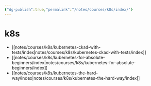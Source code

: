 ```yaml
---
{"dg-publish":true,"permalink":"/notes/courses/k8s/index/"}
---
```

# k8s

- [[notes/courses/k8s/kubernetes-ckad-with-tests/index|notes/courses/k8s/kubernetes-ckad-with-tests/index]]
- [[notes/courses/k8s/kubernetes-for-absolute-beginners/index|notes/courses/k8s/kubernetes-for-absolute-beginners/index]]
- [[notes/courses/k8s/kubernetes-the-hard-way/index|notes/courses/k8s/kubernetes-the-hard-way/index]]